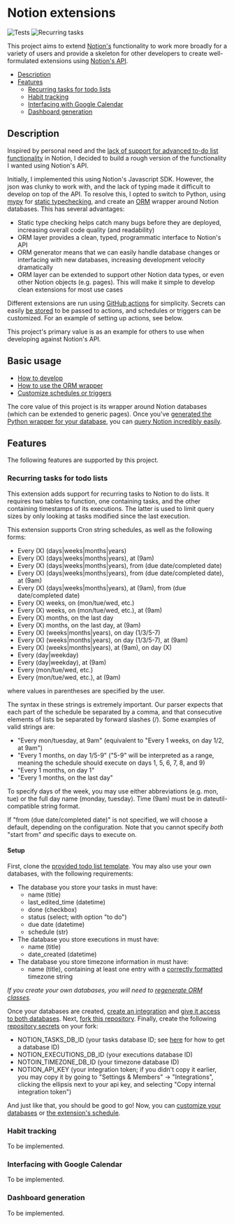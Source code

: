 # Notion extensions

![Tests](https://github.com/fwallacevt/notion-recurring-tasks/actions/workflows/ci.yml/badge.svg)
![Recurring tasks](https://github.com/fwallacevt/notion-recurring-tasks/actions/workflows/run-recurring-tasks.yml/badge.svg)

This project aims to extend [Notion's](https://www.notion.so/product) functionality to work more broadly for a variety
of users and provide a skeleton for other developers to create well-formulated extensions using [Notion's
API](https://developers.notion.com/).

- [Description](#description)
- [Features](#features)
  - [Recurring tasks for todo lists](#recurring-tasks-for-todo-lists)
  - [Habit tracking](#habit-tracking)
  - [Interfacing with Google Calendar](#interfacing-with-google-calendar)
  - [Dashboard generation](#dashboard-generation)

## Description

Inspired by personal need and the [lack of support for advanced to-do list
functionality](https://www.reddit.com/r/Notion/comments/o1i2ge/come_on_notion_we_need_recurring_tasks_in_2021/) in
Notion, I decided to build a rough version of the functionality I wanted using Notion's API.

Initially, I implemented this using Notion's Javascript SDK. However, the json was clunky to work with, and the lack of
typing made it difficult to develop on top of the API. To resolve this, I opted to switch to Python, using
[mypy](https://github.com/python/mypy) for [static
typechecking](https://en.wikipedia.org/wiki/Type_system#Static_type_checking), and create an
[ORM](https://en.wikipedia.org/wiki/Object%E2%80%93relational_mapping) wrapper around Notion databases. This has several
advantages:

- Static type checking helps catch many bugs before they are deployed, increasing overall code quality (and readability)
- ORM layer provides a clean, typed, programmatic interface to Notion's API
- ORM generator means that we can easily handle database changes or interfacing with new databases, increasing
  development velocity dramatically
- ORM layer can be extended to support other Notion data types, or even other Notion objects (e.g. pages). This will
  make it simple to develop clean extensions for most use cases

Different extensions are run using [GitHub actions](https://github.com/features/actions) for simplicity. Secrets can
easily [be
stored](https://docs.github.com/en/actions/security-guides/encrypted-secrets#creating-encrypted-secrets-for-a-repository)
to be passed to actions, and schedules or triggers can be customized. For an example of setting up actions, see below.

This project's primary value is as an example for others to use when developing against Notion's API.

## Basic usage

- [How to develop](./docs/developing.md)
- [How to use the ORM wrapper](./docs/orm-usage.md)
- [Customize schedules or triggers](./docs/customizing-schedules.md)

The core value of this project is its wrapper around Notion databases (which can be extended to generic pages). Once
you've [generated the Python wrapper for your database](./docs/orm-usage.md#generating-or-updating-orm-classes), you can
[query Notion incredibly easily](./docs/orm-usage.md#programmatic-usage).

## Features

The following features are supported by this project.

### Recurring tasks for todo lists

This extension adds support for recurring tasks to Notion to do lists. It requires two tables to function, one
containing tasks, and the other containing timestamps of its executions. The latter is used to limit query sizes by only
looking at tasks modified since the last execution.

This extension supports Cron string schedules, as well as the following forms:

- Every (X) (days|weeks|months|years)
- Every (X) (days|weeks|months|years), at (9am)
- Every (X) (days|weeks|months|years), from (due date/completed date)
- Every (X) (days|weeks|months|years), from (due date/completed date), at (9am)
- Every (X) (days|weeks|months|years), at (9am), from (due date/completed date)
- Every (X) weeks, on (mon/tue/wed, etc.)
- Every (X) weeks, on (mon/tue/wed, etc.), at (9am)
- Every (X) months, on the last day
- Every (X) months, on the last day, at (9am)
- Every (X) (weeks|months|years), on day (1/3/5-7)
- Every (X) (weeks|months|years), on day (1/3/5-7), at (9am)
- Every (X) (weeks|months|years), at (9am), on day (X)
- Every (day|weekday)
- Every (day|weekday), at (9am)
- Every (mon/tue/wed, etc.)
- Every (mon/tue/wed, etc.), at (9am)

where values in parentheses are specified by the user.

The syntax in these strings is extremely important. Our parser expects that each part of the schedule be separated by a
comma, and that consecutive elements of lists be separated by forward slashes (/). Some examples of valid strings are:

- "Every mon/tuesday, at 9am" (equivalent to "Every 1 weeks, on day 1/2, at 9am")
- "Every 1 months, on day 1/5-9" ("5-9" will be interpreted as a range, meaning the schedule should execute on days 1,
  5, 6, 7, 8, and 9)
- "Every 1 months, on day 1"
- "Every 1 months, on the last day"

To specify days of the week, you may use either abbreviations (e.g. mon, tue) or the full day name (monday, tuesday).
Time (9am) must be in dateutil-compatible string format.

If "from (due date/completed date)" is not specified, we will choose a default, depending on the configuration. Note
that you cannot specify _*both*_ "start from" _*and*_ specific days to execute on.

#### Setup

First, clone the [provided todo list
template](https://airy-gravity-ede.notion.site/Todo-List-Template-5209eba6a8754039b7cd316cbb2f1e21). You
may also use your own databases, with the following requirements:

- The database you store your tasks in must have:
  - name (title)
  - last_edited_time (datetime)
  - done (checkbox)
  - status (select; with option "to do")
  - due date (datetime)
  - schedule (str)
- The database you store executions in must have:
  - name (title)
  - date_created (datetime)
- The database you store timezone information in must have:
  - name (title), containing at least one entry with a [correctly formatted](https://docs.python.org/3/library/time.html#time.tzset) timezone string

_*If you create your own databases, you will need to [regenerate ORM classes](./docs/orm-usage.md).*_

Once your databases are created, [create an
integration](https://developers.notion.com/docs/getting-started#step-1-create-an-integration) and [give it access to
both databases](https://developers.notion.com/docs/getting-started#step-2-share-a-database-with-your-integration). Next,
[fork this repository](https://docs.github.com/en/get-started/quickstart/fork-a-repo#forking-a-repository). Finally,
create the following [repository
secrets](https://docs.github.com/en/actions/security-guides/encrypted-secrets#creating-encrypted-secrets-for-a-repository)
on your fork:

- NOTION_TASKS_DB_ID (your tasks database ID; see [here](https://stackoverflow.com/a/67729240) for how to get a database
  ID)
- NOTION_EXECUTIONS_DB_ID (your executions database ID)
- NOTOIN_TIMEZONE_DB_ID (your timezone database ID)
- NOTION_API_KEY (your integration token; if you didn't copy it earlier, you may copy it by going to "Settings &
  Members" -> "Integrations", clicking the ellipsis next to your api key, and selecting "Copy internal integration
  token")

And just like that, you should be good to go! Now, you can [customize your databases](./docs/orm-usage.md) or [the
extension's schedule](./customizing-schedules.md).

### Habit tracking

To be implemented.

### Interfacing with Google Calendar

To be implemented.

### Dashboard generation

To be implemented.
